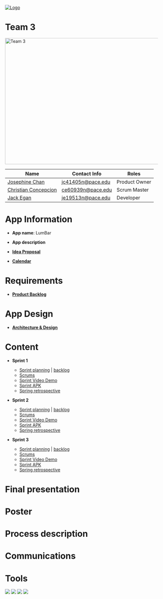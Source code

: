<a href="https://github.com/paceuniversity/cs389f2022team3"><img src = "https://imgur.com/po4wbwv.png" alt="Logo"></a>

# Team 3

<a href="https://github.com/paceuniversity/cs389s2022team3"><img src = "https://imgur.com/qlfVSTd.png" alt="Team 3" height = "415" width="554"></a>

| Name                                      | Contact Info      | Roles          |
| ----------------------------------------- | ----------------- | -------------- |
| [Josephine Chan](https://github.com/JC32101)       | jc41405n@pace.edu | Product Owner |
| [Christian Concepcion](https://github.com/ce60939n)     | ce60939n@pace.edu | Scrum Master |
| [Jack Egan](https://github.com/jackegan444) | je19513n@pace.edu | Developer|

# App Information

* **App name**: LumBar

* **App description**

* [**Idea Proposal**](https://docs.google.com/document/d/1K9LND5sPPHR9ES6Eiql0esIrMomXwbib/edit?usp=sharing&ouid=113850289169906394470&rtpof=true&sd=true)

* [**Calendar**](https://calendar.google.com/calendar/u/0?cid=aXZoMmU3NjhzMjRkdGlxZWYwcXZvbzhxcjBAZ3JvdXAuY2FsZW5kYXIuZ29vZ2xlLmNvbQ)

# Requirements

* [**Product Backlog**](https://docs.google.com/spreadsheets/d/135c6JsQN4UTsBRrBcKcYqUYMNWI__qDn9qXHS7ra_cc/edit#gid=1064640418)

# App Design
* [**Architecture & Design**](https://docs.google.com/document/d/1tkVDwMjryCOzyxC_kNbw0DVB1HPw76qENcFqsgl1UHM/edit?usp=sharing)

# Content

* **Sprint 1**
  * [Sprint planning](https://docs.google.com/document/d/1wE4Kct3EDs_IfUM8kzJJFkTJQDPeCHg2AtvuexqCD_w/edit#) | [backlog](https://docs.google.com/spreadsheets/d/135c6JsQN4UTsBRrBcKcYqUYMNWI__qDn9qXHS7ra_cc/edit#gid=1056044682)
  * [Scrums](https://docs.google.com/document/d/1P6AUasCSz6hX_XFQOuNV6MJ3A-Hg7bLd2VN_8UuCuac/edit#)
  * [Sprint Video Demo](https://youtu.be/2CFeL8ShRTQ)
  * [Sprint APK](https://drive.google.com/file/d/1mCo3PJOLFYlOZAtWqHuQO_T2UKS8mDyp/view?usp=sharing)
  * [Spring retrospective](https://docs.google.com/document/d/1n9fSvFGrJjdvmHiGy-F5BJsv1m51FrfNWzxHDSlm2uE/edit?usp=sharing)

* **Sprint 2**
  * [Sprint planning](https://docs.google.com/document/d/1tuJuhY_ypjMaqBIpk3ww0AFEHv7DvcIc9lOw7EFMcbs/edit?usp=sharing) | [backlog](https://docs.google.com/spreadsheets/d/135c6JsQN4UTsBRrBcKcYqUYMNWI__qDn9qXHS7ra_cc/edit#gid=1338829003)
  * [Scrums](https://docs.google.com/document/d/1nLpEYpNtR9cY3jH30ZV4HKVDrU-cDQxQGYDhpMh2J9k/edit?usp=sharing)
  * [Sprint Video Demo](https://www.youtube.com/watch?v=CTP1ahdPkp8)
  * [Sprint APK](https://drive.google.com/file/d/158rv_DN3O7kFao0uxrajuRZovN60KLqT/view?usp=sharing)
  * [Spring retrospective](https://docs.google.com/document/d/1UlJ0wvdDWIiz8A1-S3ZL6HV5giNk1MtvNBMVhk0Z83c/edit?usp=sharing)

* **Sprint 3** 
  * [Sprint planning](https://docs.google.com/document/d/17-lt3mgCHHbr3EXsBYjzqDFy-zIeAZJobvYVShG1qsA/edit?usp=sharing) | [backlog](https://docs.google.com/spreadsheets/d/135c6JsQN4UTsBRrBcKcYqUYMNWI__qDn9qXHS7ra_cc/edit#gid=1920406310)
  * [Scrums](https://docs.google.com/document/d/1VWi5AxpVP9JSTgsx6JaYVoLT8HNNQKlySfG8yHniVK8/edit)
  * [Sprint Video Demo](https://youtube.com/shorts/x57ZchE6aKA?feature=share)
  * [Sprint APK](https://drive.google.com/file/d/1zv_YtNWkj7vm3SUG717URCh3Fo0CR1FT/view?usp=drivesdk)
  * [Spring retrospective](https://docs.google.com/document/d/1X1A1WQtI5iO9NI-wGVCfso7cmfOUnDULAv2VJXz_mt8/edit?usp=sharing)

# **Final presentation**

# **Poster**

# **Process description**

# **Communications**

# **Tools**
[![](https://i.imgur.com/md5VyLX.png)](https://discord.com/)
[![](https://i.imgur.com/sUs2pG4.png)](https://github.com/)
[![](https://i.imgur.com/DMpHchR.png)](https://developer.android.com/studio)
[![](https://i.imgur.com/UFflCJs.png)](https://www.adobe.com/products/photoshop.html)
